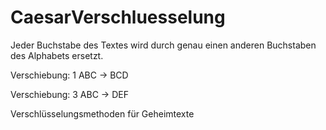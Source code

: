 # CaesarVerschluesselung
Jeder Buchstabe des Textes wird durch genau einen anderen Buchstaben des Alphabets ersetzt.

Verschiebung: 1
ABC -> BCD

Verschiebung: 3
ABC -> DEF

Verschlüsselungsmethoden für Geheimtexte
